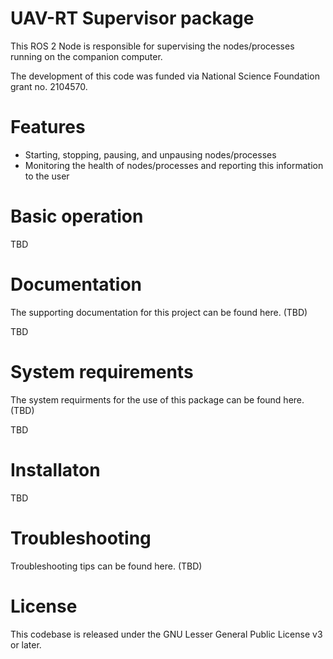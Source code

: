 # UAV-RT Supervisor package

This ROS 2 Node is responsible for supervising the nodes/processes running on the companion computer. 

The development of this code was funded via National Science Foundation grant no. 2104570.

# Features

- Starting, stopping, pausing, and unpausing nodes/processes
- Monitoring the health of nodes/processes and reporting this information to the user

# Basic operation

TBD

# Documentation

The supporting documentation for this project can be found here. (TBD)

TBD

# System requirements

The system requirments for the use of this package can be found here. (TBD)

TBD

# Installaton

TBD

# Troubleshooting

Troubleshooting tips can be found here. (TBD)

# License

This codebase is released under the GNU Lesser General Public License v3 or later.

